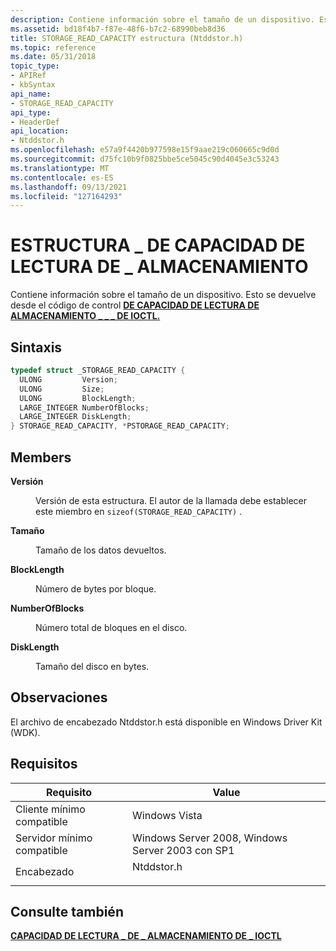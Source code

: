 ```yaml
---
description: Contiene información sobre el tamaño de un dispositivo. Esto se devuelve desde el código de control DE CAPACIDAD DE LECTURA DE ALMACENAMIENTO \_ DE IOCTL. \_ \_
ms.assetid: bd18f4b7-f87e-48f6-b7c2-68990beb8d36
title: STORAGE_READ_CAPACITY estructura (Ntddstor.h)
ms.topic: reference
ms.date: 05/31/2018
topic_type:
- APIRef
- kbSyntax
api_name:
- STORAGE_READ_CAPACITY
api_type:
- HeaderDef
api_location:
- Ntddstor.h
ms.openlocfilehash: e57a9f4420b977598e15f9aae219c060665c9d0d
ms.sourcegitcommit: d75fc10b9f0825bbe5ce5045c90d4045e3c53243
ms.translationtype: MT
ms.contentlocale: es-ES
ms.lasthandoff: 09/13/2021
ms.locfileid: "127164293"
---
```

# <a name="storage_read_capacity-structure"></a>ESTRUCTURA \_ DE CAPACIDAD DE LECTURA DE \_ ALMACENAMIENTO

Contiene información sobre el tamaño de un dispositivo. Esto se devuelve desde el código de control [**DE CAPACIDAD DE LECTURA DE ALMACENAMIENTO \_ \_ \_ DE IOCTL.**](/windows/desktop/api/WinIoCtl/ni-winioctl-ioctl_storage_read_capacity)

## <a name="syntax"></a>Sintaxis


```C++
typedef struct _STORAGE_READ_CAPACITY {
  ULONG         Version;
  ULONG         Size;
  ULONG         BlockLength;
  LARGE_INTEGER NumberOfBlocks;
  LARGE_INTEGER DiskLength;
} STORAGE_READ_CAPACITY, *PSTORAGE_READ_CAPACITY;
```



## <a name="members"></a>Members

<dl> <dt>

**Versión**
</dt> <dd>

Versión de esta estructura. El autor de la llamada debe establecer este miembro en `sizeof(STORAGE_READ_CAPACITY)` .

</dd> <dt>

**Tamaño**
</dt> <dd>

Tamaño de los datos devueltos.

</dd> <dt>

**BlockLength**
</dt> <dd>

Número de bytes por bloque.

</dd> <dt>

**NumberOfBlocks**
</dt> <dd>

Número total de bloques en el disco.

</dd> <dt>

**DiskLength**
</dt> <dd>

Tamaño del disco en bytes.

</dd> </dl>

## <a name="remarks"></a>Observaciones

El archivo de encabezado Ntddstor.h está disponible en Windows Driver Kit (WDK).

## <a name="requirements"></a>Requisitos



| Requisito | Value |
|-------------------------------------|---------------------------------------------------------------------------------------|
| Cliente mínimo compatible<br/> | Windows Vista<br/>                                                              |
| Servidor mínimo compatible<br/> | Windows Server 2008, Windows Server 2003 con SP1<br/>                          |
| Encabezado<br/>                   | <dl> <dt>Ntddstor.h</dt> </dl> |



## <a name="see-also"></a>Consulte también

<dl> <dt>

[**CAPACIDAD DE LECTURA \_ DE \_ ALMACENAMIENTO DE \_ IOCTL**](/windows/desktop/api/WinIoCtl/ni-winioctl-ioctl_storage_read_capacity)
</dt> </dl>

 

 




